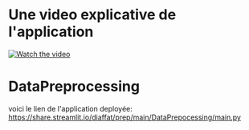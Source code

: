 # Une video explicative de l'application
[![Watch the video](https://img.youtube.com/vi/T-D1KVIuvjA/maxresdefault.jpg)](https://youtu.be/oGmdS8RGSG4)

# DataPreprocessing
voici le lien de l'application deployée:
https://share.streamlit.io/diaffat/prep/main/DataPrepocessing/main.py
